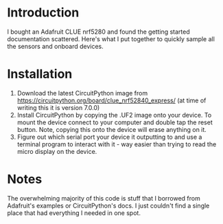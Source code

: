 Introduction
============

I bought an Adafruit CLUE nrf5280 and found the getting started documentation scattered.  Here's what I put together to quickly sample all the sensors and onboard devices.

Installation
============

1. Download the latest CircuitPython image from https://circuitpython.org/board/clue_nrf52840_express/ (at time of writing this it is version 7.0.0)
2. Install CircuitPython by copying the .UF2 image onto your device.  To mount the device connect to your computer and double tap the reset button.  Note, copying this onto the device will erase anything on it.
3. Figure out which serial port your device it outputting to and use a terminal program to interact with it - way easier than trying to read the micro display on the device.


Notes
=====

The overwhelming majority of this code is stuff that I borrowed from Adafruit's examples or CircuitPython's docs.  I just couldn't find a single place that had everything I needed in one spot. 